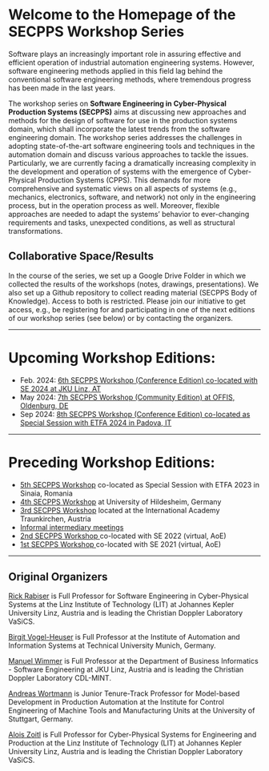   
# Welcome to the Homepage of the SECPPS Workshop Series

Software plays an increasingly important role in assuring effective and efficient operation of industrial automation engineering systems. However, software engineering methods applied in this field lag behind the conventional software engineering methods, where tremendous progress has been made in the last years.

The workshop series on **Software Engineering in Cyber-Physical Production Systems (SECPPS)** aims at discussing new approaches and methods for the design of software for use in the production systems domain, which shall incorporate the latest trends from the software engineering domain. 
The workshop series addresses the challenges in adopting state-of-the-art software engineering tools and techniques in the automation domain and discuss various approaches to tackle the issues. Particularly, we are currently facing a dramatically increasing complexity in the development and operation of systems with the emergence of Cyber-Physical Production Systems (CPPS). This demands for more comprehensive and systematic views on all aspects of systems (e.g., mechanics, electronics, software, and network) not only in the engineering process, but in the operation process as well. Moreover, flexible approaches are needed to adapt the systems’ behavior to ever-changing requirements and tasks, unexpected conditions, as well as structural transformations.

## Collaborative Space/Results

In the course of the series, we set up a Google Drive Folder in which we collected the results of the workshops (notes, drawings, presentations). 
We also set up a Github repository to collect reading material (SECPPS Body of Knowledge). Access to both is restricted. 
Please join our initiative to get access, e.g., be registering for and participating in one of the next editions of our workshop series (see below) or by contacting the organizers.

---

# Upcoming Workshop Editions:

  - Feb. 2024: [6th SECPPS Workshop (Conference Edition) co-located with SE 2024 at JKU Linz, AT](./se24)
  - May 2024: [7th SECPPS Workshop (Community Edition) at OFFIS, Oldenburg, DE](./oldenburg24)
  - Sep 2024: [8th SECPPS Workshop (Conference Edition) co-located as Special Session with ETFA 2024 in Padova, IT](./etfa24)
  
--- 

# Preceding Workshop Editions:

  - <a href="./etfa23">5th SECPPS Workshop</a> co-located as Special Session with ETFA 2023 in Sinaia, Romania 
  - <a href="./hildesheim23">4th SECPPS Workshop</a> at University of Hildesheim, Germany 
  - <a href="./traunkirchen23">3rd SECPPS Workshop</a> located at the International Academy Traunkirchen, Austria  
  - <a href="./intermediary22"> Informal intermediary meetings</a>
  - <a href="./se22">2nd SECPPS Workshop </a> co-located with SE 2022 (virtual, AoE)
  - <a href="./se21">1st SECPPS Workshop </a> co-located with SE 2021 (virtual, AoE)
  
--- 


## Original Organizers

<a href="https://rickrabiser.github.io/rick/">Rick Rabiser</a> is Full Professor for Software Engineering in Cyber-Physical Systems at the Linz Institute of Technology (LIT) at Johannes Kepler University Linz, Austria and is leading the Christian Doppler Laboratory VaSiCS.

<a href="https://www.mw.tum.de/ais/lehrstuhl/personen/prof-vogel-heuser/">Birgit Vogel-Heuser</a> is Full Professor at the Institute of Automation and Information Systems at Technical University Munich, Germany. 

<a href="https://www.se.jku.at/manuel-wimmer">Manuel Wimmer</a> is Full Professor at the Department of Business Informatics - Software Engineering at JKU Linz, Austria and is leading the Christian Doppler Laboratory CDL-MINT.

<a href="https://www.isw.uni-stuttgart.de/institut/team/Wortmann-00002/">Andreas Wortmann</a> is Junior Tenure-Track Professor for Model-based Development in Production Automation at the Institute for Control Engineering of Machine Tools and Manufacturing Units at the University of Stuttgart, Germany. 

<a href="https://www.jku.at/linz-institute-of-technology/forschung/research-labs/cyber-physical-systems-lab/team/univ-prof-di-dr-alois-zoitl/">Alois Zoitl</a> is Full Professor for Cyber-Physical Systems for Engineering and Production at the Linz Institute of Technology (LIT) at Johannes Kepler University Linz, Austria and is leading the Christian Doppler Laboratory VaSiCS.
